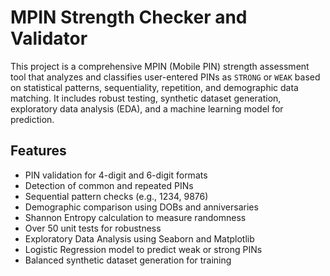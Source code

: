 # MPIN Strength Checker and Validator

This project is a comprehensive MPIN (Mobile PIN) strength assessment tool that analyzes and classifies user-entered PINs as `STRONG` or `WEAK` based on statistical patterns, sequentiality, repetition, and demographic data matching. It includes robust testing, synthetic dataset generation, exploratory data analysis (EDA), and a machine learning model for prediction.



## Features

- PIN validation for 4-digit and 6-digit formats
- Detection of common and repeated PINs
- Sequential pattern checks (e.g., 1234, 9876)
- Demographic comparison using DOBs and anniversaries
- Shannon Entropy calculation to measure randomness
- Over 50 unit tests for robustness
- Exploratory Data Analysis using Seaborn and Matplotlib
- Logistic Regression model to predict weak or strong PINs
- Balanced synthetic dataset generation for training



